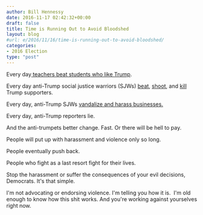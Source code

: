 ```yaml
---
author: Bill Hennessy
date: 2016-11-17 02:42:32+00:00
draft: false
title: Time is Running Out to Avoid Bloodshed
layout: blog
#url: e/2016/11/16/time-is-running-out-to-avoid-bloodshed/
categories:
- 2016 Election
type: "post"
---
```


Every day[ teachers beat students who like Trump](https://www.thegatewaypundit.com/2016/11/student-paddled-writing-trump-blackboard-school-banned-election-talk/).

Every day anti-Trump social justice warriors (SJWs) [beat](https://www.thegatewaypundit.com/2016/11/high-school-girl-pummeled-scratched-thrown-ground-stomped-supporting-trump-video/), [shoot](https://www.thegatewaypundit.com/2016/11/atlanta-man-shot-dead-outside-bar-telling-hispanic-man-trump-going-deport/), and [kill](https://www.thegatewaypundit.com/2016/11/young-father-4-year-old-dies-anti-trump-protesters-block-roads-hospital/) Trump supporters.

Every day, anti-Trump SJWs [vandalize and harass businesses.](https://wtop.com/prince-william-county/2016/03/local-trump-supporter-says-shes-facing-harassment-vandalism/slide/1/)

Every day, anti-Trump reporters lie.

And the anti-trumpets better change. Fast. Or there will be hell to pay.

People will put up with harassment and violence only so long.

People eventually push back.

People who fight as a last resort fight for their lives.

Stop the harassment or suffer the consequences of your evil decisions, Democrats. It's that simple.

I'm not advocating or endorsing violence. I'm telling you how it is.  I'm old enough to know how this shit works. And you're working against yourselves right now.
